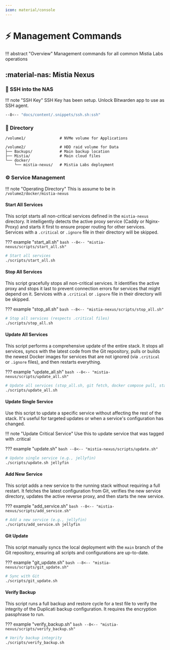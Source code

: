 ```yaml
---
icon: material/console
---
```


# ⚡ Management Commands

!!! abstract "Overview"
    Management commands for all common Mistia Labs operations

## :material-nas: Mistia Nexus

### 🔑 SSH into the NAS

!!! note "SSH Key"
    SSH Key has been setup. Unlock Bitwarden app to use as SSH agent.

```bash
--8<-- "docs/content/.snippets/ssh.sh:ssh"
```

### 📁 Directory

```text
/volume1/               # NVMe volume for Applications

/volume2/               # HDD raid volume for Data
├── Backups/            # Main backup location  
├── Mistia/             # Main cloud files
└── docker/             
    └── mistia-nexus/   # Mistia Labs deployment
```

### ⚙️ Service Management

!!! note "Operating Directory"
    This is assume to be in `/volume2/docker/mistia-nexus`

#### Start All Services

This script starts all non-critical services defined in the `mistia-nexus` directory. It intelligently detects the active proxy service (Caddy or Nginx-Proxy) and starts it first to ensure proper routing for other services. Services with a `.critical` or `.ignore` file in their directory will be skipped.

??? example "start_all.sh"
    ```bash
    --8<-- "mistia-nexus/scripts/start_all.sh"
    ```

```bash
# Start all services
./scripts/start_all.sh
```

#### Stop All Services

This script gracefully stops all non-critical services. It identifies the active proxy and stops it last to prevent connection errors for services that might depend on it. Services with a `.critical` or `.ignore` file in their directory will be skipped.

??? example "stop_all.sh"
    ```bash
    --8<-- "mistia-nexus/scripts/stop_all.sh"
    ```

```bash
# Stop all services (respects .critical files)
./scripts/stop_all.sh
```

#### Update All Services

This script performs a comprehensive update of the entire stack. It stops all services, syncs with the latest code from the Git repository, pulls or builds the newest Docker images for services that are not ignored (via `.critical` or `.ignore` files), and then restarts everything.

??? example "update_all.sh"
    ```bash
    --8<-- "mistia-nexus/scripts/update_all.sh"
    ```

```bash
# Update all services (stop_all.sh, git fetch, docker compose pull, start_all.sh)
./scripts/update_all.sh
```

#### Update Single Service

Use this script to update a specific service without affecting the rest of the stack. It's useful for targeted updates or when a service's configuration has changed.

!!! note "Update Critical Service"
    Use this to update service that was tagged with .critical

??? example "update.sh"
    ```bash
    --8<-- "mistia-nexus/scripts/update.sh"
    ```

```bash
# Update single service (e.g., jellyfin)
./scripts/update.sh jellyfin
```

#### Add New Service

This script adds a new service to the running stack without requiring a full restart. It fetches the latest configuration from Git, verifies the new service directory, updates the active reverse proxy, and then starts the new service.

??? example "add_service.sh"
    ```bash
    --8<-- "mistia-nexus/scripts/add_service.sh"
    ```

```bash
# Add a new service (e.g., jellyfin)
./scripts/add_service.sh jellyfin
```

#### Git Update

This script manually syncs the local deployment with the `main` branch of the Git repository, ensuring all scripts and configurations are up-to-date.

??? example "git_update.sh"
    ```bash
    --8<-- "mistia-nexus/scripts/git_update.sh"
    ```

```bash
# Sync with Git
./scripts/git_update.sh
```

#### Verify Backup

This script runs a full backup and restore cycle for a test file to verify the integrity of the Duplicati backup configuration. It requires the encryption passphrase to run.

??? example "verify_backup.sh"
    ```bash
    --8<-- "mistia-nexus/scripts/verify_backup.sh"
    ```

```bash
# Verify backup integrity
./scripts/verify_backup.sh
```
